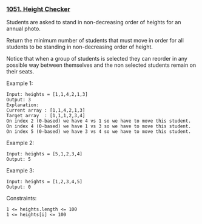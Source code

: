 ### [1051. Height Checker](https://leetcode.com/problems/height-checker/)

Students are asked to stand in non-decreasing order of heights for an annual photo.

Return the minimum number of students that must move in order for all students to be standing in non-decreasing order of height.

Notice that when a group of students is selected they can reorder in any possible way between themselves and the non selected students remain on their seats.
 

Example 1:

    Input: heights = [1,1,4,2,1,3]
    Output: 3
    Explanation: 
    Current array : [1,1,4,2,1,3]
    Target array  : [1,1,1,2,3,4]
    On index 2 (0-based) we have 4 vs 1 so we have to move this student.
    On index 4 (0-based) we have 1 vs 3 so we have to move this student.
    On index 5 (0-based) we have 3 vs 4 so we have to move this student.
    
Example 2:

    Input: heights = [5,1,2,3,4]
    Output: 5
    
Example 3:

    Input: heights = [1,2,3,4,5]
    Output: 0
 
Constraints:

    1 <= heights.length <= 100
    1 <= heights[i] <= 100
